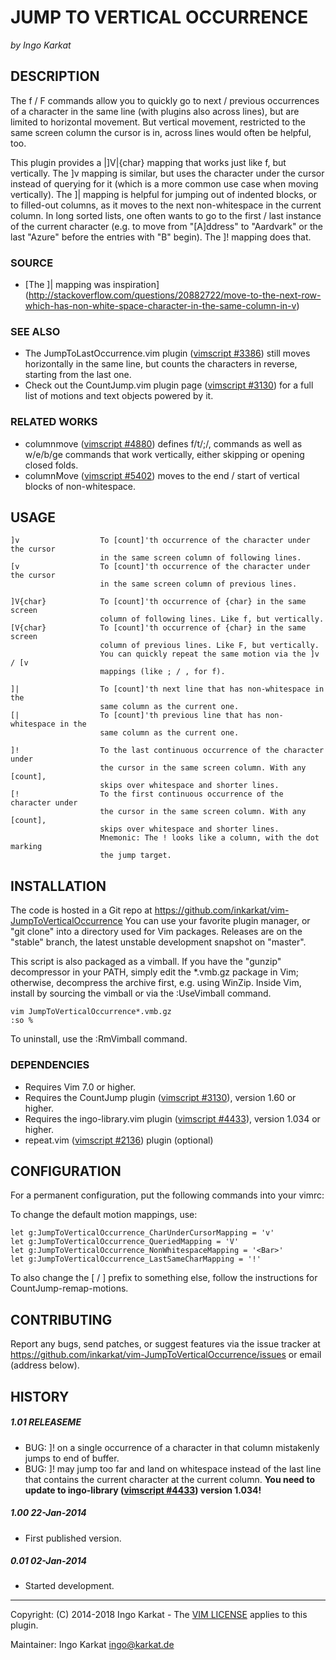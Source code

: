 JUMP TO VERTICAL OCCURRENCE   
===============================================================================
_by Ingo Karkat_

DESCRIPTION
------------------------------------------------------------------------------

The f / F commands allow you to quickly go to next / previous occurrences
of a character in the same line (with plugins also across lines), but are
limited to horizontal movement. But vertical movement, restricted to the same
screen column the cursor is in, across lines would often be helpful, too.

This plugin provides a |]V|{char} mapping that works just like f, but
vertically. The ]v mapping is similar, but uses the character under the
cursor instead of querying for it (which is a more common use case when moving
vertically).
The ]| mapping is helpful for jumping out of indented blocks, or to filled-out
columns, as it moves to the next non-whitespace in the current column.
In long sorted lists, one often wants to go to the first / last instance of
the current character (e.g. to move from "[A]ddress" to "Aardvark" or the last
"Azure" before the entries with "B" begin). The ]! mapping does that.

### SOURCE

- [The ]| mapping was inspiration](http://stackoverflow.com/questions/20882722/move-to-the-next-row-which-has-non-white-space-character-in-the-same-column-in-v)

### SEE ALSO

- The JumpToLastOccurrence.vim plugin ([vimscript #3386](http://www.vim.org/scripts/script.php?script_id=3386)) still moves
  horizontally in the same line, but counts the characters in reverse,
  starting from the last one.
- Check out the CountJump.vim plugin page ([vimscript #3130](http://www.vim.org/scripts/script.php?script_id=3130)) for a full list
  of motions and text objects powered by it.

### RELATED WORKS

- columnmove ([vimscript #4880](http://www.vim.org/scripts/script.php?script_id=4880)) defines f/t/;/, commands as well as w/e/b/ge
  commands that work vertically, either skipping or opening closed folds.
- columnMove ([vimscript #5402](http://www.vim.org/scripts/script.php?script_id=5402)) moves to the end / start of vertical blocks of
  non-whitespace.

USAGE
------------------------------------------------------------------------------

    ]v                  To [count]'th occurrence of the character under the cursor
                        in the same screen column of following lines.
    [v                  To [count]'th occurrence of the character under the cursor
                        in the same screen column of previous lines.

    ]V{char}            To [count]'th occurrence of {char} in the same screen
                        column of following lines. Like f, but vertically.
    [V{char}            To [count]'th occurrence of {char} in the same screen
                        column of previous lines. Like F, but vertically.
                        You can quickly repeat the same motion via the ]v / [v
                        mappings (like ; / , for f).

    ]|                  To [count]'th next line that has non-whitespace in the
                        same column as the current one.
    [|                  To [count]'th previous line that has non-whitespace in the
                        same column as the current one.

    ]!                  To the last continuous occurrence of the character under
                        the cursor in the same screen column. With any [count],
                        skips over whitespace and shorter lines.
    [!                  To the first continuous occurrence of the character under
                        the cursor in the same screen column. With any [count],
                        skips over whitespace and shorter lines.
                        Mnemonic: The ! looks like a column, with the dot marking
                        the jump target.

INSTALLATION
------------------------------------------------------------------------------

The code is hosted in a Git repo at
    https://github.com/inkarkat/vim-JumpToVerticalOccurrence
You can use your favorite plugin manager, or "git clone" into a directory used
for Vim packages. Releases are on the "stable" branch, the latest unstable
development snapshot on "master".

This script is also packaged as a vimball. If you have the "gunzip"
decompressor in your PATH, simply edit the \*.vmb.gz package in Vim; otherwise,
decompress the archive first, e.g. using WinZip. Inside Vim, install by
sourcing the vimball or via the :UseVimball command.

    vim JumpToVerticalOccurrence*.vmb.gz
    :so %

To uninstall, use the :RmVimball command.

### DEPENDENCIES

- Requires Vim 7.0 or higher.
- Requires the CountJump plugin ([vimscript #3130](http://www.vim.org/scripts/script.php?script_id=3130)), version 1.60 or higher.
- Requires the ingo-library.vim plugin ([vimscript #4433](http://www.vim.org/scripts/script.php?script_id=4433)), version 1.034 or
  higher.
- repeat.vim ([vimscript #2136](http://www.vim.org/scripts/script.php?script_id=2136)) plugin (optional)

CONFIGURATION
------------------------------------------------------------------------------

For a permanent configuration, put the following commands into your vimrc:

To change the default motion mappings, use:

    let g:JumpToVerticalOccurrence_CharUnderCursorMapping = 'v'
    let g:JumpToVerticalOccurrence_QueriedMapping = 'V'
    let g:JumpToVerticalOccurrence_NonWhitespaceMapping = '<Bar>'
    let g:JumpToVerticalOccurrence_LastSameCharMapping = '!'

To also change the [ / ] prefix to something else, follow the instructions for
CountJump-remap-motions.

CONTRIBUTING
------------------------------------------------------------------------------

Report any bugs, send patches, or suggest features via the issue tracker at
https://github.com/inkarkat/vim-JumpToVerticalOccurrence/issues or email
(address below).

HISTORY
------------------------------------------------------------------------------

##### 1.01    RELEASEME
- BUG: ]! on a single occurrence of a character in that column mistakenly
  jumps to end of buffer.
- BUG: <count>]! may jump too far and land on whitespace instead of the last
  line that contains the current character at the current column.
  __You need to update to ingo-library ([vimscript #4433](http://www.vim.org/scripts/script.php?script_id=4433)) version 1.034!__

##### 1.00    22-Jan-2014
- First published version.

##### 0.01    02-Jan-2014
- Started development.

------------------------------------------------------------------------------
Copyright: (C) 2014-2018 Ingo Karkat -
The [VIM LICENSE](http://vimdoc.sourceforge.net/htmldoc/uganda.html#license) applies to this plugin.

Maintainer:     Ingo Karkat <ingo@karkat.de>
